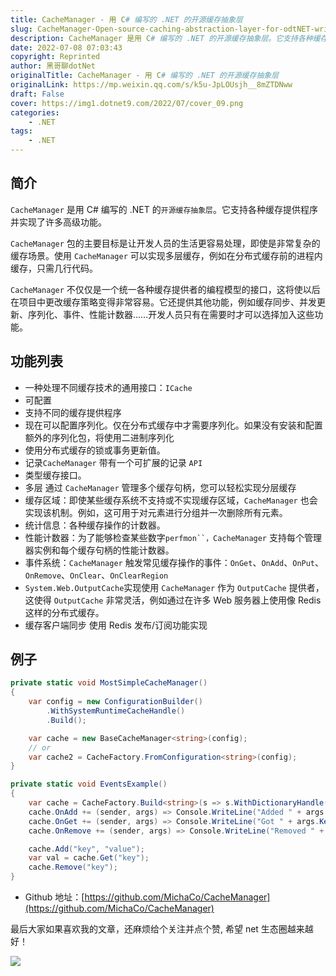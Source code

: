 ```yaml
---
title: CacheManager - 用 C# 编写的 .NET 的开源缓存抽象层
slug: CacheManager-Open-source-caching-abstraction-layer-for-odtNET-written-in-Csharp
description: CacheManager 是用 C# 编写的 .NET 的开源缓存抽象层。它支持各种缓存提供程序并实现了许多高级功能
date: 2022-07-08 07:03:43
copyright: Reprinted
author: 黑哥聊dotNet
originalTitle: CacheManager - 用 C# 编写的 .NET 的开源缓存抽象层
originalLink: https://mp.weixin.qq.com/s/k5u-JpLOUsjh__8mZTDNww
draft: False
cover: https://img1.dotnet9.com/2022/07/cover_09.png
categories: 
    - .NET
tags: 
    - .NET
---
```


## 简介

`CacheManager` 是用 C# 编写的 .NET 的`开源缓存抽象层`。它支持各种缓存提供程序并实现了许多高级功能。

`CacheManager` 包的主要目标是让开发人员的生活更容易处理，即使是非常复杂的缓存场景。使用 `CacheManager` 可以实现多层缓存，例如在分布式缓存前的进程内缓存，只需几行代码。

`CacheManager` 不仅仅是一个统一各种缓存提供者的编程模型的接口，这将使以后在项目中更改缓存策略变得非常容易。它还提供其他功能，例如缓存同步、并发更新、序列化、事件、性能计数器……开发人员只有在需要时才可以选择加入这些功能。

## 功能列表

- 一种处理不同缓存技术的通用接口：`ICache`
- 可配置
- 支持不同的缓存提供程序
- 现在可以配置序列化。仅在分布式缓存中才需要序列化。如果没有安装和配置额外的序列化包，将使用二进制序列化
- 使用分布式缓存的锁或事务更新值。
- 记录`CacheManager` 带有一个可扩展的记录 `API`
- 类型缓存接口。
- 多层 通过 `CacheManager` 管理多个缓存句柄，您可以轻松实现分层缓存
- 缓存区域：即使某些缓存系统不支持或不实现缓存区域，`CacheManager` 也会实现该机制。例如，这可用于对元素进行分组并一次删除所有元素。
- 统计信息：各种缓存操作的计数器。
- 性能计数器：为了能够检查某些数字` perfmon``，CacheManager ` 支持每个管理器实例和每个缓存句柄的性能计数器。
- 事件系统：`CacheManager` 触发常见缓存操作的事件：`OnGet`、`OnAdd`、`OnPut`、`OnRemove`、`OnClear`、`OnClearRegion`
- `System.Web.OutputCache`实现使用 `CacheManager` 作为 `OutputCache` 提供者，这使得 `OutputCache` 非常灵活，例如通过在许多 Web 服务器上使用像 Redis 这样的分布式缓存。
- 缓存客户端同步 使用 Redis 发布/订阅功能实现

## 例子

```csharp
private static void MostSimpleCacheManager()
{
    var config = new ConfigurationBuilder()
        .WithSystemRuntimeCacheHandle()
        .Build();

    var cache = new BaseCacheManager<string>(config);
    // or
    var cache2 = CacheFactory.FromConfiguration<string>(config);
}

private static void EventsExample()
{
    var cache = CacheFactory.Build<string>(s => s.WithDictionaryHandle());
    cache.OnAdd += (sender, args) => Console.WriteLine("Added " + args.Key);
    cache.OnGet += (sender, args) => Console.WriteLine("Got " + args.Key);
    cache.OnRemove += (sender, args) => Console.WriteLine("Removed " + args.Key);

    cache.Add("key", "value");
    var val = cache.Get("key");
    cache.Remove("key");
}
```

- Github 地址：[https://github.com/MichaCo/CacheManager](https://github.com/MichaCo/CacheManager)

最后大家如果喜欢我的文章，还麻烦给个关注并点个赞, 希望 net 生态圈越来越好！

![](https://img1.dotnet9.com/2022/07/0901.png)
